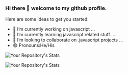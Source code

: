 ### Hi there 👋 welcome to my github profile.


<!-- **gudlad/gudlad** is a ✨ _special_ ✨ repository because its `README.md` (this file) appears on your GitHub profile. -->

Here are some ideas to get you started:

- 🔭 I’m currently working on javascript ...
- 🌱 I’m currently learning javascript related stuff ...
- 👯 I’m looking to collaborate on .javascript projects ...
- 😄 Pronouns:He/His
<!-- - 🤔 I’m looking for help with ...
- 💬 Ask me about ...
- 📫 How to reach me: ...
- ⚡ Fun fact: ... -->

 
![Your Repository's Stats](https://github-readme-stats.vercel.app/api?username=gudlad&show_icons=true)


![Your Repository's Stats](https://github-readme-stats.vercel.app/api/top-langs/?username=gudlad&theme=blue-green)
  
